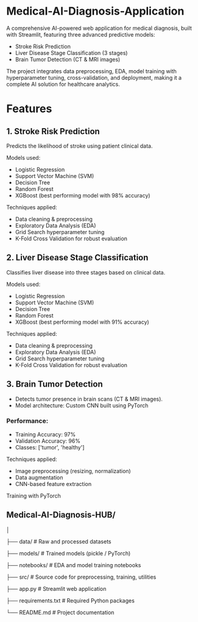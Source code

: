 # Medical-AI-Diagnosis-Application
A comprehensive AI-powered web application for medical diagnosis, built with Streamlit, featuring three advanced predictive models:
  - Stroke Risk Prediction
  - Liver Disease Stage Classification (3 stages)
  - Brain Tumor Detection (CT & MRI images)
    
The project integrates data preprocessing, EDA, model training with hyperparameter tuning, cross-validation, and deployment, making it a complete AI solution for healthcare analytics.

# Features
## 1. Stroke Risk Prediction

Predicts the likelihood of stroke using patient clinical data.

Models used:
- Logistic Regression
- Support Vector Machine (SVM)
- Decision Tree
- Random Forest
- XGBoost (best performing model with 98% accuracy)

Techniques applied:
- Data cleaning & preprocessing
- Exploratory Data Analysis (EDA)
- Grid Search hyperparameter tuning
- K-Fold Cross Validation for robust evaluation

## 2. Liver Disease Stage Classification
Classifies liver disease into three stages based on clinical data.

Models used:
- Logistic Regression
- Support Vector Machine (SVM)
- Decision Tree
- Random Forest
- XGBoost (best performing model with 91% accuracy)

Techniques applied:
- Data cleaning & preprocessing
- Exploratory Data Analysis (EDA)
- Grid Search hyperparameter tuning
- K-Fold Cross Validation for robust evaluation
  
## 3. Brain Tumor Detection

- Detects tumor presence in brain scans (CT & MRI images).
- Model architecture: Custom CNN built using PyTorch

### Performance:
- Training Accuracy: 97%
- Validation Accuracy: 96%
- Classes: ['tumor', 'healthy']

Techniques applied:

- Image preprocessing (resizing, normalization)
- Data augmentation
- CNN-based feature extraction

Training with PyTorch

## Medical-AI-Diagnosis-HUB/
│

├── data/                  # Raw and processed datasets

├── models/                # Trained models (pickle / PyTorch)

├── notebooks/             # EDA and model training notebooks

├── src/                   # Source code for preprocessing, training, utilities

├── app.py                 # Streamlit web application

├── requirements.txt       # Required Python packages

└── README.md              # Project documentation
